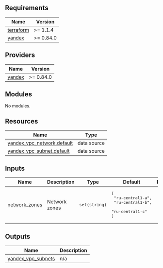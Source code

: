 <!-- BEGIN_TF_DOCS -->
## Requirements

| Name | Version |
|------|---------|
| <a name="requirement_terraform"></a> [terraform](#requirement\_terraform) | >= 1.1.4 |
| <a name="requirement_yandex"></a> [yandex](#requirement\_yandex) | >= 0.84.0 |

## Providers

| Name | Version |
|------|---------|
| <a name="provider_yandex"></a> [yandex](#provider\_yandex) | >= 0.84.0 |

## Modules

No modules.

## Resources

| Name | Type |
|------|------|
| [yandex_vpc_network.default](https://registry.terraform.io/providers/yandex-cloud/yandex/latest/docs/data-sources/vpc_network) | data source |
| [yandex_vpc_subnet.default](https://registry.terraform.io/providers/yandex-cloud/yandex/latest/docs/data-sources/vpc_subnet) | data source |

## Inputs

| Name | Description | Type | Default | Required |
|------|-------------|------|---------|:--------:|
| <a name="input_network_zones"></a> [network\_zones](#input\_network\_zones) | Network zones | `set(string)` | <pre>[<br>  "ru-central1-a",<br>  "ru-central1-b",<br>  "ru-central1-c"<br>]</pre> | no |

## Outputs

| Name | Description |
|------|-------------|
| <a name="output_yandex_vpc_subnets"></a> [yandex\_vpc\_subnets](#output\_yandex\_vpc\_subnets) | n/a |
<!-- END_TF_DOCS -->